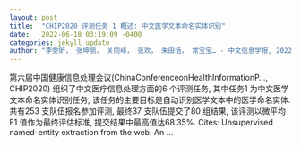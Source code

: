 ```yaml
---
layout: post
title:  "CHIP2020 评测任务 1 概述: 中文医学文本命名实体识别"
date:   2022-06-18 03:19:09 -0400
categories: jekyll update
author: "李雯昕， 张坤丽， 关同峰， 张欢， 朱田恬， 常宝宝… - 中文信息学报, 2022"
---
```

第六届中国健康信息处理会议(ChinaConferenceonHealthInformationP…, CHIP2020) 组织了中文医疗信息处理方面的6 个评测任务, 其中任务1 为中文医学文本命名实体识别任务, 该任务的主要目标是自动识别医学文本中的医学命名实体. 共有253 支队伍报名参加评测, 最终37 支队伍提交了80 组结果, 该评测以微平均F1 值作为最终评估标准, 提交结果中最高值达68.35%.
Cites: ‪Unsupervised named-entity extraction from the web: An …‬  